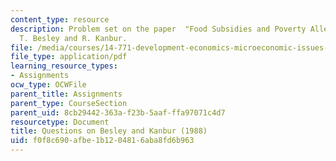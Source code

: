```yaml
---
content_type: resource
description: Problem set on the paper  "Food Subsidies and Poverty Alleviation" by
  T. Besley and R. Kanbur.
file: /media/courses/14-771-development-economics-microeconomic-issues-and-policy-models-fall-2008/f0f8c690afbe1b1204816aba8fd6b963_assn4.pdf
file_type: application/pdf
learning_resource_types:
- Assignments
ocw_type: OCWFile
parent_title: Assignments
parent_type: CourseSection
parent_uid: 8cb29442-363a-f23b-5aaf-ffa97071c4d7
resourcetype: Document
title: Questions on Besley and Kanbur (1988)
uid: f0f8c690-afbe-1b12-0481-6aba8fd6b963
---
```

